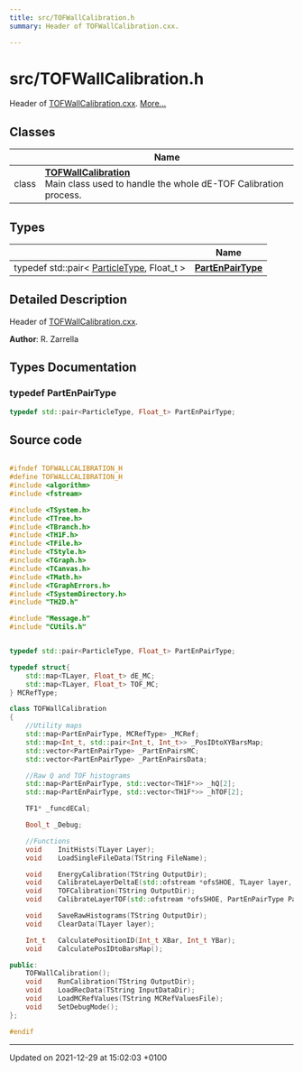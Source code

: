 ```yaml
---
title: src/TOFWallCalibration.h
summary: Header of TOFWallCalibration.cxx. 

---
```


# src/TOFWallCalibration.h

Header of [TOFWallCalibration.cxx](/Files/TOFWallCalibration_8cxx.md#file-tofwallcalibration.cxx).  [More...](#detailed-description)

## Classes

|                | Name           |
| -------------- | -------------- |
| class | **[TOFWallCalibration](/Classes/classTOFWallCalibration.md)** <br>Main class used to handle the whole dE-TOF Calibration process.  |

## Types

|                | Name           |
| -------------- | -------------- |
| typedef std::pair< [ParticleType](/Files/Parameters_8h.md#enum-particletype), Float_t > | **[PartEnPairType](/Files/TOFWallCalibration_8h.md#typedef-partenpairtype)**  |

## Detailed Description

Header of [TOFWallCalibration.cxx](/Files/TOFWallCalibration_8cxx.md#file-tofwallcalibration.cxx). 

**Author**: R. Zarrella 
## Types Documentation

### typedef PartEnPairType

```cpp
typedef std::pair<ParticleType, Float_t> PartEnPairType;
```





## Source code

```cpp

#ifndef TOFWALLCALIBRATION_H
#define TOFWALLCALIBRATION_H
#include <algorithm>
#include <fstream>

#include <TSystem.h>
#include <TTree.h>
#include <TBranch.h>
#include <TH1F.h>
#include <TFile.h>
#include <TStyle.h>
#include <TGraph.h>
#include <TCanvas.h>
#include <TMath.h>
#include <TGraphErrors.h>
#include <TSystemDirectory.h>
#include "TH2D.h"

#include "Message.h"
#include "CUtils.h"


typedef std::pair<ParticleType, Float_t> PartEnPairType;

typedef struct{
    std::map<TLayer, Float_t> dE_MC;
    std::map<TLayer, Float_t> TOF_MC;
} MCRefType;

class TOFWallCalibration
{
    //Utility maps
    std::map<PartEnPairType, MCRefType> _MCRef;                 
    std::map<Int_t, std::pair<Int_t, Int_t>> _PosIDtoXYBarsMap; 
    std::vector<PartEnPairType> _PartEnPairsMC;                 
    std::vector<PartEnPairType> _PartEnPairsData;               

    //Raw Q and TOF histograms
    std::map<PartEnPairType, std::vector<TH1F*>> _hQ[2];        
    std::map<PartEnPairType, std::vector<TH1F*>> _hTOF[2];      

    TF1* _funcdECal;                                            

    Bool_t _Debug;                                              

    //Functions
    void    InitHists(TLayer Layer);
    void    LoadSingleFileData(TString FileName);

    void    EnergyCalibration(TString OutputDir);
    void    CalibrateLayerDeltaE(std::ofstream *ofsSHOE, TLayer layer, TString OutputDir, TFile* fOut);
    void    TOFCalibration(TString OutputDir);
    void    CalibrateLayerTOF(std::ofstream *ofsSHOE, PartEnPairType PartEn, TLayer layer, TString OutputDir, TFile* fOut);

    void    SaveRawHistograms(TString OutputDir);
    void    ClearData(TLayer layer);

    Int_t   CalculatePositionID(Int_t XBar, Int_t YBar);
    void    CalculatePosIDtoBarsMap();

public:
    TOFWallCalibration();
    void    RunCalibration(TString OutputDir);
    void    LoadRecData(TString InputDataDir);
    void    LoadMCRefValues(TString MCRefValuesFile);
    void    SetDebugMode();
};

#endif
```


-------------------------------

Updated on 2021-12-29 at 15:02:03 +0100
